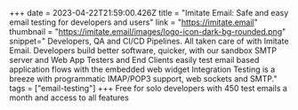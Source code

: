 +++
date = 2023-04-22T21:59:00.426Z
title = "Imitate Email: Safe and easy email testing for developers and users"
link = "https://imitate.email"
thumbnail = "https://imitate.email/images/logo-icon-dark-bg-rounded.png"
snippet=" Developers, QA and CI/CD Pipelines. All taken care of with Imitate Email.
  Developers build better software, quicker, with our sandbox SMTP server and Web App
  Testers and End Clients easily test email based application flows with the embedded web widget
  Integration Testing is a breeze with programmatic IMAP/POP3 support, web sockets and SMTP."
tags = ["email-testing"]
+++
Free for solo developers with
450 test emails a month
and access to all features
